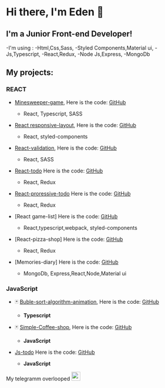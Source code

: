 # Hi there, I'm Eden 👋
## I'm a Junior Front-end Developer!

-I'm using :
-Html,Css,Sass,
-Styled Components,Material ui,
-Js,Typescript,
-React,Redux,
-Node Js,Express,
-MongoDb

## My projects:
  ### REACT
   
- [Minesweeper-game](https://bewareships.github.io/React-Minesweeper/), Here is the code: [GitHub](https://github.com/BewareShips/React-Minesweeper)
  * React, Typescript, SASS
  
- [React responsive-layout](https://bewareships.github.io/react-beema/), Here is the code: [GitHub](https://github.com/BewareShips/react-beema)
  * React, styled-components
   
- [React-validation](https://codesandbox.io/s/github/BewareShips/testing-task-form), Here is the code: [GitHub](https://github.com/BewareShips/testing-task-form)
  * React, SASS

- [React-todo](https://codesandbox.io/s/github/BewareShips/todo-list-on-react) Here is the code: [GitHub](https://github.com/BewareShips/todo-list-on-react)
  * React, Redux
  
- [React-proressive-todo](https://bewareships.github.io/testing_task/) Here is the code: [GitHub](https://github.com/BewareShips/testing_task)
  * React, Redux
   
- [React game-list] Here is the code: [GitHub](https://github.com/BewareShips/game-list)
  * React,typescript,webpack, styled-components
   
- [React-pizza-shop] Here is the code: [GitHub](https://github.com/BewareShips/react-pizza)
  * React, Redux

- [Memories-diary]  Here is the code: [GitHub](https://github.com/BewareShips/Memories-diary)
  * MongoDb, Express,React,Node,Material ui
   


### JavaScript
- 🃏 [Buble-sort-algorithm-animation](https://codesandbox.io/s/github/BewareShips/Buble-sort-animation), Here is the code: [GitHub](https://github.com/BewareShips/Buble-sort-animation)
  -  **Typescript** 

- 🃏 [Simple-Coffee-shop](https://codesandbox.io/s/github/BewareShips/shop3), Here is the code: [GitHub](https://github.com/BewareShips/shop3)
  -   **JavaScript** 
- [Js-todo](https://codesandbox.io/s/github/BewareShips/todo) Here is the code: [GitHub](https://github.com/BewareShips/todo)
   - **JavaScript** 

 My telegramm overlooped [<img  alt="overlooped | Instagram" width="24px" src="https://cdn1.iconfinder.com/data/icons/andriod-app-logo/32/icon_telegram-512.png" />][telegram]

[telegram]: https://t.me/overlooped
